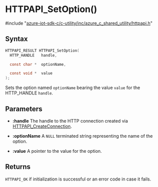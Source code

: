 # HTTPAPI_SetOption()

\#include "[azure-iot-sdk-c/c-utility/inc/azure_c_shared_utility/httpapi.h](../iot-c-ref-httpapi-h.md)"  

## Syntax

```C
HTTPAPI_RESULT HTTPAPI_SetOption(
  HTTP_HANDLE   handle,

  const char *  optionName,

  const void *  value
);
```

Sets the option named `optionName` bearing the value `value` for the HTTP_HANDLE `handle`.

## Parameters
* **:handle** The handle to the HTTP connection created via [HTTPAPI_CreateConnection](#httpapi_8h_1a96629fdbe1b52a5357da60bb1248b174). 

* **:optionName** A `NULL` terminated string representing the name of the option. 

* **:value** A pointer to the value for the option.

## Returns
`HTTPAPI_OK` if initialization is successful or an error code in case it fails.

